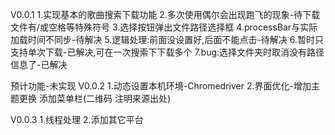 
V0.0.1
1.实现基本的歌曲搜索下载功能
2.多次使用偶尔会出现跑飞的现象-待下载文件有/或空格等特殊符号
3.选择按钮弹出文件路径选择框
4.processBar与实际加载时间不同步-待解决
5.逻辑处理:前面没设置好,后面不能点击-待解决
6.暂时只支持单次下载-已解决,可在一次搜索下下载多个
7.bug:选择文件夹时取消没有路径信息了-已解决

预计功能-未实现
V0.0.2
1.动态设置本机环境-Chromedriver
2.界面优化-增加主题更换 添加菜单栏(二维码 注明来源出处)

V0.0.3
1.线程处理
2.添加其它平台
